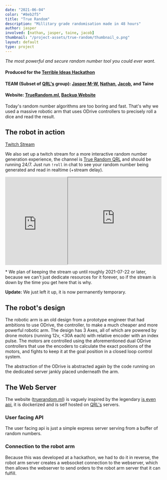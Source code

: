 ```yaml
---
date: "2021-06-04"
color: "#8eb2f5"
title: "True Random"
description: "Millitary grade randomisation made in 48 hours"
author: jasper
involved: [nathan, jasper, taine, jacob]
thumbnail: "/project-assets/true-random/thumbnail_o.png"
layout: default
type: project
---
```


*The most powerful and secure random number tool you could ever want.*

#### Produced for the [Terrible Ideas Hackathon](https://terriblehack.nz/)


#### **TEAM (Subset of [QRL's](https://qrl.nz/) group)**: [Jasper M-W](https://jmw.nz), [Nathan](https://www.laspruca.nz/), [Jacob](https://jacobtread.github.io/), and Taine

#### **Website**: [TrueRandom.ml](https://truerandom.ml/), [Backup Website](https://tr.host.qrl.nz)


Today's random number algorithms are too boring and fast. That's why we used a massive robotic arm that uses ODrive controllers to precisely roll a dice and read the result.

## The robot in action

[Twitch Stream](https://www.twitch.tv/truerandomqrl)

We also set up a twitch stream for a more interactive random number generation experience, the channel is [True Random QRL](https://twitch.tv/truerandomqrl) and should be running 24/7. Just run `!roll` in chat to see your random number being generated and read in realtime (+stream delay).
<style>
    #twitchStreamWrapper {
        display: flex;
        flex-direction: row;
        align-content: stretch;

    }

    @media (max-width: 700px) {
        #twitchStreamWrapper {
            flex-direction: column;
        }
        #twitchStreamChat {
            height:400px;
            width:100%
        }
    }

    #twitchStreamVideo {
        position: relative;
        width: 100%;
        padding-bottom: 56.25%;
    }
</style>

<div id="twitchStreamWrapper">
    <div id=twitchStreamVideo>
        <iframe src="https://player.twitch.tv/?channel=truerandomqrl&parent=localhost&parent=questionable.org.nz&muted=true" frameborder="0" allowfullscreen="true" scrolling="no" width="100%" height="100%" style="position: absolute"></iframe>
    </div>
    <iframe id="twitchStreamChat" src="https://www.twitch.tv/embed/truerandomqrl/chat?parent=localhost&parent=jmw.nz" width="350"></iframe>
</div>

\* We plan of keeping the stream up until roughly 2021-07-22 or later, because we can't just dedicate resources for it forever, so if the stream is down by the time you get here that is why.

**Update:** We just left it up, it is now permanently temporary.

## The robot's design

The robotic arm is an old design from a prototype engineer that had ambitions to use ODrive, the controller, to make a much cheaper and more powerful robotic arm. The design has 3 Axes, all of which are powered by drone motors (running 12v, <30A each) with relative encoder with an index pulse. The motors are controlled using the aforementioned dual ODrive controllers that use the encoders to calculate the exact positions of the motors, and fights to keep it at the goal position in a closed loop control system.

The abstraction of the ODrive is abstracted again by the code running on the dedicated server jankly placed underneath the arm.

## The Web Server

The website ([truerandom.ml](https://truerandom.ml/)) is vaguely inspired by the legendary [is even api](https://isevenapi.xyz/), it is dockerized and is self hosted on [QRL's](https://qrl.nz) servers.

### User facing API

The user facing api is just a simple express server serving from a buffer of random numbers.

### Connection to the robot arm

Because this was developed at a hackathon, we had to do it in reverse, the robot arm server creates a websocket connection to the webserver, which then allows the webserver to send orders to the robot arm server that it can fulfill.
